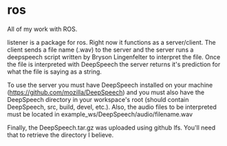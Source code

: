 # ros
All of my work with ROS.

listener is a package for ros. Right now it functions as a server/client. The client sends a file name (.wav) to the server and the server runs a deepspeech script written by Bryson Lingenfelter to interpret the file. Once the file is interpreted with DeepSpeech the server returns it's prediction for what the file is saying as a string.

To use the server you must have DeepSpeech installed on your machine (https://github.com/mozilla/DeepSpeech) and you must also have the DeepSpeech directory in your workspace's root (should contain DeepSpeech, src, build, devel, etc.). Also, the audio files to be interpreted must be located in example_ws/DeepSpeech/audio/filename.wav

Finally, the DeepSpeech.tar.gz was uploaded using github lfs. You'll need that to retrieve the directory I believe.
